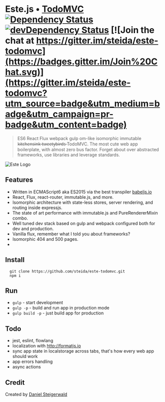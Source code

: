 # Este.js • [TodoMVC](http://todomvc.com) [![Dependency Status](https://david-dm.org/steida/este-todomvc.png)](https://david-dm.org/steida/este-todomvc) [![devDependency Status](https://david-dm.org/steida/este-todomvc/dev-status.png)](https://david-dm.org/steida/este-todomvc#info=devDependencies) [![Join the chat at https://gitter.im/steida/este-todomvc](https://badges.gitter.im/Join%20Chat.svg)](https://gitter.im/steida/este-todomvc?utm_source=badge&utm_medium=badge&utm_campaign=pr-badge&utm_content=badge)

> ES6 React Flux webpack gulp om-like isomorphic immutable k̶i̶t̶c̶h̶e̶n̶s̶i̶n̶k̶ t̶w̶e̶e̶t̶y̶b̶i̶r̶d̶s̶ TodoMVC.
> The most cute web app boilerplate, with almost zero bus factor. Forget about over abstracted frameworks, use libraries and leverage standards.

![Este Logo](https://cloud.githubusercontent.com/assets/66249/5931133/9e973dfc-a699-11e4-83bc-7b5c6fb58bfd.jpeg)

## Features

- Written in ECMAScript6 aka ES2015 via the best transpiler [babeljs.io](https://babeljs.io/)
- React, Flux, react-router, immutable.js, and more.
- Isomorphic architecture with state-less stores, server rendering, and routing inside expressjs.
- The state of art performance with immutable.js and PureRendererMixin combo.
- Well tuned dev stack based on gulp and webpack configured both for dev and production.
- Vanilla flux, remember what I told you about frameworks?
- Isomorphic 404 and 500 pages.
- 

## Install

```
  git clone https://github.com/steida/este-todomvc.git
  npm i
```

## Run

- `gulp`              - start development
- `gulp -p`           - build and run app in production mode
- `gulp build -p`     - just build app for production

## Todo

- jest, eslint, flowlang
- localization with http://formatjs.io
- sync app state in localstorage across tabs, that's how every web app should work
- app errors handling
- async actions


## Credit

Created by [Daniel Steigerwald](http://daniel.steigerwald.cz/)

